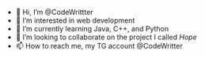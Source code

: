 - 👋 Hi, I’m @CodeWrittter
- 👀 I’m interested in web development
- 🌱 I’m currently learning Java, C++, and Python
- 💞️ I’m looking to collaborate on the project I called *Hope*
- 📫 How to reach me, my TG account @CodeWritter

<!---
CodeWrittter/CodeWrittter is a ✨ special ✨ repository because its `README.md` (this file) appears on your GitHub profile.
You can click the Preview link to take a look at your changes.
--->
